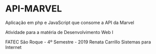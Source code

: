 # API-MARVEL
Aplicação em php e JavaScript que consome a API da Marvel

Atividade para a matéria de Desenvolvimento Web I

FATEC São Roque - 4º Semestre - 2019
Renata Carrillo
Sistemas para Internet
